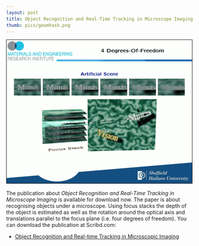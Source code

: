 ```yaml
---
layout: post
title: Object Recognition and Real-Time Tracking in Microscope Imaging
thumb: pics/geomhash.png
---
```


<span class="center"><a href="http://www.slideshare.net/wedesoft/imvip-wedekind-foils"><img src="pics/geomhash.png" width="500" alt=""/></a></span>

The publication about _Object Recognition and Real-Time Tracking in Microscope Imaging_ is available for download now. The paper is about recognising objects under a microscope. Using focus stacks the depth of the object is estimated as well as the rotation around the optical axis and translations parallel to the focus plane (i.e. four degrees of freedom). You can download the publication at Scribd.com:

<ul>
  <li><a href="http://www.scribd.com/doc/71015261/Object-Recognition-and-Real-time-Tracking-in-Microscopic-Imaging">Object Recognition and Real-time Tracking in Microscopic Imaging</a></li>
</ul>
